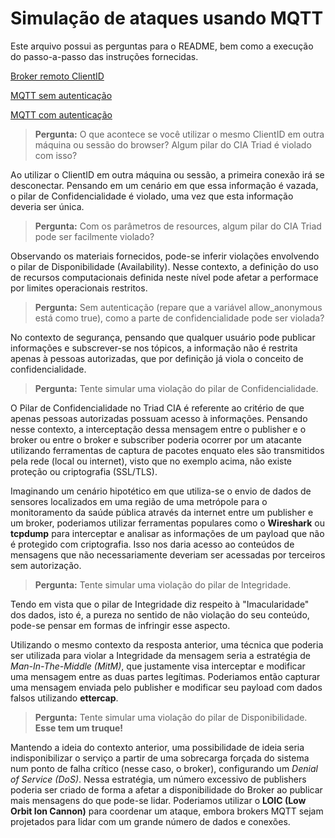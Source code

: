 # Simulação de ataques usando MQTT

Este arquivo possui as perguntas para o README, bem como a execução do passo-a-passo das instruções fornecidas.

[Broker remoto ClientID](https://youtu.be/B1fG-MlkN-E)

[MQTT sem autenticação](https://youtu.be/n3EICX47FLE)

[MQTT com autenticação](https://youtu.be/_WaSBiV0XZA)



> **Pergunta:** O que acontece se você utilizar o mesmo ClientID em outra máquina ou sessão do browser? Algum pilar do CIA Triad é violado com isso?

Ao utilizar o ClientID em outra máquina ou sessão, a primeira conexão irá se desconectar. Pensando em um cenário em que essa informação é vazada, o pilar de Confidencialidade é violado, uma vez que esta informação deveria ser única.

> **Pergunta:** Com os parâmetros de resources, algum pilar do CIA Triad pode ser facilmente violado?

Observando os materiais fornecidos, pode-se inferir violações envolvendo o pilar de Disponibilidade (Availability). Nesse contexto, a definição do uso de recursos computacionais definida neste nível pode afetar a performace por limites operacionais restritos.

> **Pergunta:** Sem autenticação (repare que a variável allow_anonymous está como true), como a parte de confidencialidade pode ser violada?

No contexto de segurança, pensando que qualquer usuário pode publicar informações e subscrever-se nos tópicos, a informação não é restrita apenas à pessoas autorizadas, que por definição já viola o conceito de confidencialidade.

> **Pergunta:** Tente simular uma violação do pilar de Confidencialidade.

O Pilar de Confidencialidade no Triad CIA é referente ao critério de que apenas pessoas autorizadas possuam acesso à informações. Pensando nesse contexto, a interceptação dessa mensagem entre o publisher e o broker ou entre o broker e subscriber poderia ocorrer por um atacante utilizando ferramentas de captura de pacotes enquato eles são transmitidos pela rede (local ou internet), visto que no exemplo acima, não existe proteção ou criptografia (SSL/TLS).

Imaginando um cenário hipotético em que utiliza-se o envio de dados de sensores localizados em uma região de uma metrópole para o monitoramento da saúde pública através da internet entre um publisher e um broker, poderiamos utilizar ferramentas populares como o **Wireshark** ou **tcpdump** para interceptar e analisar as informações de um payload que não é protegido com criptografia. Isso nos daria acesso ao conteúdos de mensagens que não necessariamente deveriam ser acessadas por terceiros sem autorização.

> **Pergunta:** Tente simular uma violação do pilar de Integridade.

Tendo em vista que o pilar de Integridade diz respeito à "Imacularidade" dos dados, isto é, a pureza no sentido de não violação do seu conteúdo, pode-se pensar em formas de infringir esse aspecto.

Utilizando o mesmo contexto da resposta anterior, uma técnica que poderia ser utilizada para violar a Integridade da mensagem seria a estratégia de *Man-In-The-Middle (MitM)*, que justamente visa interceptar e modificar uma mensagem entre as duas partes legítimas. Poderiamos então capturar uma mensagem enviada pelo publisher e modificar seu payload com dados falsos utilizando **ettercap**.


> **Pergunta:** Tente simular uma violação do pilar de Disponibilidade. **Esse tem um truque!**

Mantendo a ideia do contexto anterior, uma possibilidade de ideia seria indisponibilizar o serviço a partir de uma sobrecarga forçada do sistema num ponto de falha crítico (nesse caso, o broker), configurando um *Denial of Service (DoS)*. Nessa estratégia, um número excessivo de publishers poderia ser criado de forma a afetar a disponibilidade do Broker ao publicar mais mensagens do que pode-se lidar. Poderiamos utilizar o **LOIC (Low Orbit Ion Cannon)** para coordenar um ataque, embora brokers MQTT sejam projetados para lidar com um grande número de dados e conexões.

